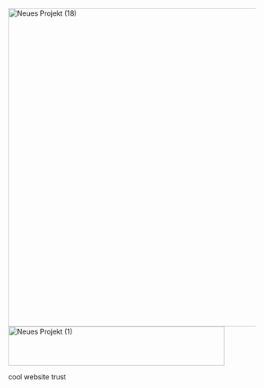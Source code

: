 <img width="1920" height="647" alt="Neues Projekt (18)" src="https://github.com/user-attachments/assets/19516c5b-57e4-471f-9461-7a85abb8db81" />

<img width="440" height="80" alt="Neues Projekt (1)" src="https://github.com/user-attachments/assets/6d2e68b1-fd9f-4ecd-bb09-fc51d22ce820" />

cool website trust
